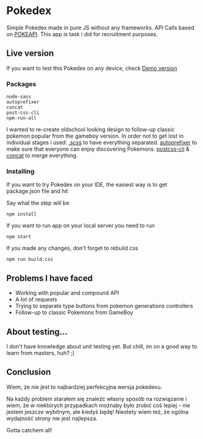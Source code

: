 # Pokedex

Simple Pokedex made in pure JS without any frameworks. API Calls based on [POKEAPI](https://pokeapi.co). This app is task i did for recruitment purposes. 

## Live version

If you want to test this Pokedex on any device, check [Demo version](https://cmnq.github.io/pokedex)

### Packages

```
node-sass
autoprefixer
concat
post-css-cli
npm-run-all
```

I wanted to re-create oldschool looking design to follow-up classic pokemon popular from the gameboy version. In order not to get lost in individual stages i used:
[.scss](https://sass-lang.com/) to have everything separated.
[autoprefixer](https://github.com/postcss/autoprefixer) to make sure that everyone can enjoy discovering Pokemons.
[postcss-cli](https://github.com/postcss/postcss-cli) & [concat](https://www.npmjs.com/package/concat) to merge everything.




### Installing

If you want to try Pokedex on your IDE, the easiest way is to get package.json file and hit

Say what the step will be

```
npm install
```

If you want to run app on your local server you need to run

```
npm start
```

If you made any changes, don't forget to rebuild css

```
npm run build:css
```


## Problems I have faced

* Working with popular and compound API
* A lot of requests
* Trying to separate type buttons from pokemon generations controllers
* Follow-up to classic Pokemons from GameBoy

## About testing...

I don't have knowledge about unit testing yet. But chill, im on a good way to learn from masters, huh? ;)


## Conclusion
Wiem, że nie jest to najbardziej perfekcyjna wersja pokedexu.

Na każdy problem starałem się znaleźć własny sposób na rozwiązanie i wiem, że w niektórych przypadkach możnaby było zrobić coś lepiej - nie jestem jeszcze wybitnym, ale kiedyś będę!
Niestety wiem też, że ogólna wydajność strony nie jest najlepsza. 

Gotta catchem all!